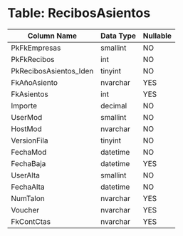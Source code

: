 # Table: RecibosAsientos

| Column Name | Data Type | Nullable |
|-------------|-----------|----------|
| PkFkEmpresas | smallint | NO |
| PkFkRecibos | int | NO |
| PkRecibosAsientos_Iden | tinyint | NO |
| FkAñoAsiento | nvarchar | YES |
| FkAsientos | int | YES |
| Importe | decimal | NO |
| UserMod | smallint | NO |
| HostMod | nvarchar | NO |
| VersionFila | tinyint | NO |
| FechaMod | datetime | NO |
| FechaBaja | datetime | YES |
| UserAlta | smallint | NO |
| FechaAlta | datetime | NO |
| NumTalon | nvarchar | YES |
| Voucher | nvarchar | YES |
| FkContCtas | nvarchar | YES |
